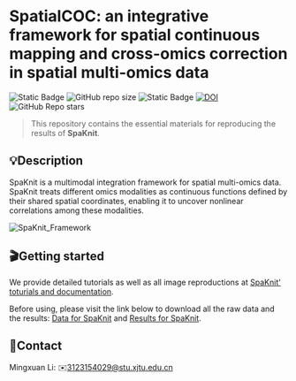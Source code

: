 # SpatialCOC: an integrative framework for spatial continuous mapping and cross-omics correction in spatial multi-omics data

![Static Badge](https://img.shields.io/badge/Lisence-GPL3.0-blue)
![GitHub repo size](https://img.shields.io/github/repo-size/xjtu-omics/SpaKnit)
![Static Badge](https://img.shields.io/badge/3.11-green?logo=python&label=Python&labelColor=yellow)
[![DOI](https://zenodo.org/badge/DOI/10.5281/zenodo.14854748.svg)](https://doi.org/10.5281/zenodo.14854748)
![GitHub Repo stars](https://img.shields.io/github/stars/xjtu-omics/SpaKnit)

> This repository contains the essential materials for reproducing the results of **SpaKnit**.

## 💡Description

SpaKnit is a multimodal integration framework for spatial multi-omics data. SpaKnit treats different omics modalities as continuous functions defined by their shared spatial coordinates, enabling it to uncover nonlinear correlations among these modalities.

![SpaKnit_Framework](./SpaKnit_Framework.png)

## 🎬Getting started

We provide detailed tutorials as well as all image reproductions at [SpaKnit' toturials and documentation](https://spaknit-tutorial.readthedocs.io/en/latest/).

Before using, please visit the link below to download all the raw data and the results: [Data for SpaKnit](https://zenodo.org/records/14854748) and [Results for SpaKnit](https://zenodo.org/records/15182465).

## 📩Contact

Mingxuan Li: ✉️3123154029@stu.xjtu.edu.cn

